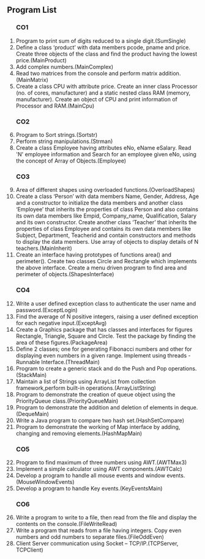 ## Program List

<ol type='1'>
<h3>CO1</h3>
<li>Program to print sum of digits reduced to a single digit.(SumSingle)</li>
<li>Define a class ‘product’ with data members pcode, pname and price. Create three objects of the class and find the product having the lowest price.(MainProduct)</li>
<li>Add complex numbers.(MainComplex)</li>
<li>Read two matrices from the console and perform matrix addition.(MainMatrix)</li>
<li>Create a class CPU with attribute price. Create an inner class Processor (no. of cores, manufacturer) and a static nested class RAM (memory, manufacturer). Create an object of CPU and print information of Processor and RAM.(MainCpu)</li>
<h3>CO2</h3>
<li>Program to Sort strings.(Sortstr)</li>
<li>Perform string manipulations.(Strman)</li>
<li>Create a class Employee having attributes eNo, eName eSalary. Read 'N' employee information and Search for an employee given eNo, using the concept of Array of Objects.(Employee)</li>
<h3>CO3</h3>
<li>Area of different shapes using overloaded functions.(OverloadShapes)</li>
<li>Create a class ‘Person’ with data members Name, Gender, Address, Age and a constructor to initialize the data members and another class ‘Employee’ that inherits the properties of class Person and also contains its own data members like Empid,
Company_name, Qualification, Salary and its own constructor. Create another class ‘Teacher’ that inherits the properties of class Employee and contains its own data members like Subject, Department, Teacherid and contain constructors and methods
to display the data members. Use array of objects to display details of N teachers.(MainInherit)</li>
<li>Create an interface having prototypes of functions area() and perimeter(). Create two classes Circle and Rectangle which implements the above interface. Create a menu driven program to find area and perimeter of objects.(ShapesInterface)</li>
<h3>CO4</h3>
<li>Write a user defined exception class to authenticate the user name and password.(ExceptLogin)</li>
<li>Find the average of N positive integers, raising a user defined exception for each negative input.(ExceptAvg)</li>
<li>Create a Graphics package that has classes and interfaces for figures Rectangle, Triangle, Square and Circle. Test the package by finding the area of these figures.(PackageArea)</li>
<li>Define 2 classes; one for generating Fibonacci numbers and other for displaying even numbers in a given range. Implement using threads - Runnable Interface.(ThreadMain)</li>
<li>Program to create a generic stack and do the Push and Pop operations.(StackMain)</li>
<li>Maintain a list of Strings using ArrayList from collection framework,perform built-in operations.(ArrayListString)</li>
<li>Program to demonstrate the creation of queue object using the PriorityQueue class.(PriorityQueueMain)</li>
<li>Program to demonstrate the addition and deletion of elements in deque.(DequeMain)</li>
<li>Write a Java program to compare two hash set.(HashSetCompare)</li>
<li>Program to demonstrate the working of Map interface by adding, changing and removing elements.(HashMapMain)</li>
<h3>CO5</h3>
<li>Program to find maximum of three numbers using AWT.(AWTMax3)</li>
<li>Implement a simple calculator using AWT components.(AWTCalc)</li>
<li>Develop a program to handle all mouse events and window events.(MouseWindowEvents)</li>
<li>Develop a program to handle Key events.(KeyEventsMain)</li>
<h3>CO6</h3>
<li>Write a program to write to a file, then read from the file and display the contents on the console.(FileWriteRead)</li>
<li>Write a program that reads from a file having integers. Copy even numbers and odd numbers to separate files.(FileOddEven)</li>
<li>Client Server communication using Socket – TCP/IP.(TCPServer, TCPClient)</li>
</ol>